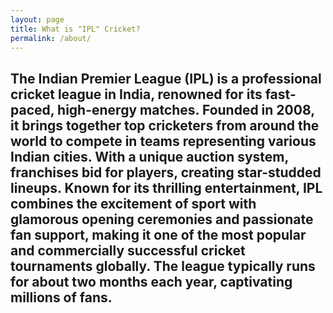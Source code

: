 ```yaml
---
layout: page
title: What is "IPL" Cricket?
permalink: /about/
---
```


<h2>The Indian Premier League (IPL) is a professional cricket league in India, renowned for its fast-paced, high-energy matches. Founded in 2008, it brings together top cricketers from around the world to compete in teams representing various Indian cities. With a unique auction system, franchises bid for players, creating star-studded lineups. Known for its thrilling entertainment, IPL combines the excitement of sport with glamorous opening ceremonies and passionate fan support, making it one of the most popular and commercially successful cricket tournaments globally. The league typically runs for about two months each year, captivating millions of fans.</h2>